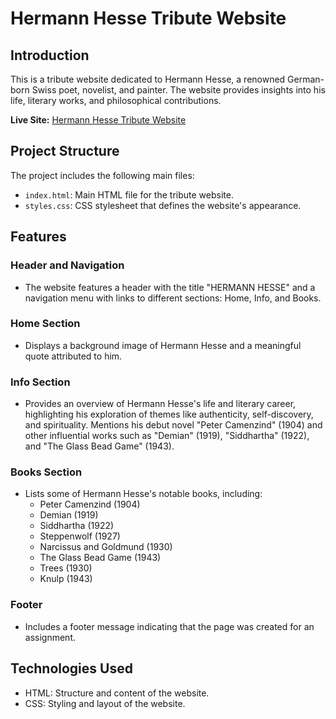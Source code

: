 # Hermann Hesse Tribute Website
## Introduction
This is a tribute website dedicated to Hermann Hesse, a renowned German-born Swiss poet, novelist, and painter. The website provides insights into his life, literary works, and philosophical contributions.

**Live Site:** [Hermann Hesse Tribute Website](https://hermann-hesse-tribute.netlify.app/)

## Project Structure
The project includes the following main files:

- `index.html`: Main HTML file for the tribute website.
- `styles.css`: CSS stylesheet that defines the website's appearance.

## Features
### Header and Navigation
- The website features a header with the title "HERMANN HESSE" and a navigation menu with links to different sections: Home, Info, and Books.

### Home Section
- Displays a background image of Hermann Hesse and a meaningful quote attributed to him.

### Info Section
- Provides an overview of Hermann Hesse's life and literary career, highlighting his exploration of themes like authenticity, self-discovery, and spirituality. Mentions his debut novel "Peter Camenzind" (1904) and other influential works such as "Demian" (1919), "Siddhartha" (1922), and "The Glass Bead Game" (1943).

### Books Section
- Lists some of Hermann Hesse's notable books, including:
  - Peter Camenzind (1904)
  - Demian (1919)
  - Siddhartha (1922)
  - Steppenwolf (1927)
  - Narcissus and Goldmund (1930)
  - The Glass Bead Game (1943)
  - Trees (1930)
  - Knulp (1943)

### Footer
- Includes a footer message indicating that the page was created for an assignment.

## Technologies Used
- HTML: Structure and content of the website.
- CSS: Styling and layout of the website.
